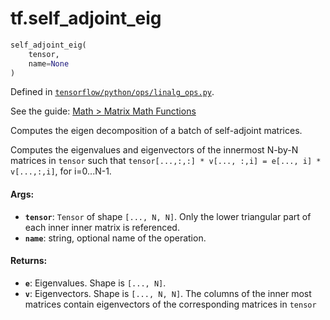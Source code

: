 <div itemscope itemtype="http://developers.google.com/ReferenceObject">
<meta itemprop="name" content="tf.self_adjoint_eig" />
</div>

# tf.self_adjoint_eig

``` python
self_adjoint_eig(
    tensor,
    name=None
)
```



Defined in [`tensorflow/python/ops/linalg_ops.py`](https://www.tensorflow.org/code/tensorflow/python/ops/linalg_ops.py).

See the guide: [Math > Matrix Math Functions](../../../api_guides/python/math_ops.md#Matrix_Math_Functions)

Computes the eigen decomposition of a batch of self-adjoint matrices.

Computes the eigenvalues and eigenvectors of the innermost N-by-N matrices
in `tensor` such that
`tensor[...,:,:] * v[..., :,i] = e[..., i] * v[...,:,i]`, for i=0...N-1.

#### Args:

* <b>`tensor`</b>: `Tensor` of shape `[..., N, N]`. Only the lower triangular part of
    each inner inner matrix is referenced.
* <b>`name`</b>: string, optional name of the operation.


#### Returns:

* <b>`e`</b>: Eigenvalues. Shape is `[..., N]`.
* <b>`v`</b>: Eigenvectors. Shape is `[..., N, N]`. The columns of the inner most
    matrices contain eigenvectors of the corresponding matrices in `tensor`